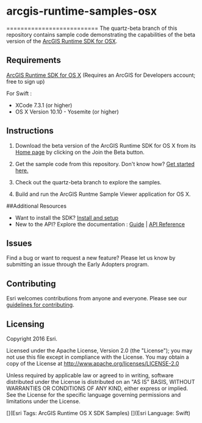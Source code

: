 # arcgis-runtime-samples-osx
==========================
The quartz-beta branch of this repository contains sample code demonstrating the capabilities of the beta version of the [ArcGIS Runtime SDK for OSX](http://developers.arcgis.com/os-x/quartz/). 


## Requirements
[ArcGIS Runtime SDK for OS X](https://developers.arcgis.com/os-x/quartz/) (Requires an ArcGIS for Developers account; free to sign up)

For Swift : 
* XCode 7.3.1 (or higher)
* OS X Version 10.10 - Yosemite (or higher)

## Instructions

1. Download the beta version of the ArcGIS Runtime SDK for OS X from its [Home page](http://developers.arcgis.com/os-x/quartz/) by clicking on the Join the Beta button.  

2. Get the sample code from this repository. Don't know how? [Get started here.](http://htmlpreview.github.com/?https://github.com/Esri/esri.github.com/blob/master/help/esri-getting-to-know-github.html)

3. Check out the quartz-beta branch to explore the samples.

4. Build and run the ArcGIS Runtme Sample Viewer application for OS X.

##Additional Resources

* Want to install the SDK? [Install and setup](https://developers.arcgis.com/os-x/quartz/swift/guide/install-and-setup.htm)
* New to the API? Explore the documentation : [Guide](http://developers.arcgis.com/os-x/quartz/swift/guide/arcgis-runtime-sdk-for-os-x.htm) | [API Reference](http://developers.arcgis.com/os-x/quartz/api-reference/)

## Issues

Find a bug or want to request a new feature?  Please let us know by submitting an issue through the Early Adopters program.

## Contributing

Esri welcomes contributions from anyone and everyone. Please see our [guidelines for contributing](https://github.com/esri/contributing).

## Licensing
Copyright 2016 Esri.

Licensed under the Apache License, Version 2.0 (the "License");
you may not use this file except in compliance with the License.
You may obtain a copy of the License at http://www.apache.org/licenses/LICENSE-2.0

Unless required by applicable law or agreed to in writing, software
distributed under the License is distributed on an "AS IS" BASIS,
WITHOUT WARRANTIES OR CONDITIONS OF ANY KIND, either express or implied.
See the License for the specific language governing permissions and
limitations under the License.

[](Esri Tags: ArcGIS Runtime OS X SDK Samples)
[](Esri Language: Swift)

